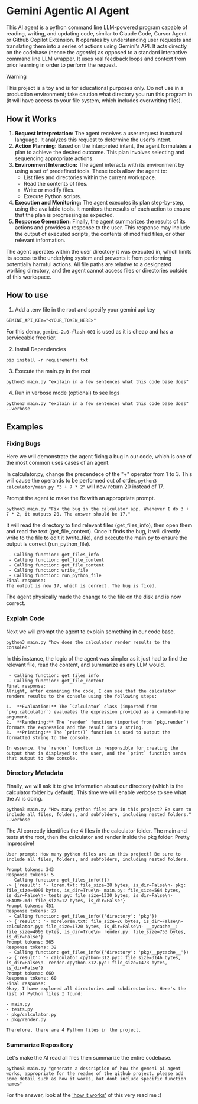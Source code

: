 # Gemini Agentic AI Agent

This AI agent is a python command line LLM-powered program capable of reading, writing, and updating code, similar to Claude Code, Cursor Agent or Github Copilot Extension. It operates by understanding user requests and translating them into a series of actions using Gemini's API. It acts directly on the codebase (hence the _agentic_) as opposed to a standard interactive command line LLM wrapper. It uses real feedback loops and context from prior learning in order to perform the request.

> [!WARNING]
> This project is a toy and is for educational purposes only. Do not use in a production environment; take caution what directory you run this program in (it will have access to your file system, which includes overwriting files).

## How it Works

1.  **Request Interpretation:** The agent receives a user request in natural language. It analyzes this request to determine the user's intent.
2.  **Action Planning:** Based on the interpreted intent, the agent formulates a plan to achieve the desired outcome. This plan involves selecting and sequencing appropriate actions.
3.  **Environment Interaction:** The agent interacts with its environment by using a set of predefined tools. These tools allow the agent to:
    *   List files and directories within the current workspace.
    *   Read the contents of files.
    *   Write or modify files.
    *   Execute Python scripts.
4.  **Execution and Monitoring:** The agent executes its plan step-by-step, using the available tools. It monitors the results of each action to ensure that the plan is progressing as expected.
5.  **Response Generation:** Finally, the agent summarizes the results of its actions and provides a response to the user. This response may include the output of executed scripts, the contents of modified files, or other relevant information.

The agent operates within the user directory it was executed in, which limits its access to the underlying system and prevents it from performing potentially harmful actions. All file paths are relative to a designated working directory, and the agent cannot access files or directories outside of this workspace.

## How to use

1) Add a .env file in the root and specify your gemini api key

```
GEMINI_API_KEY="<YOUR_TOKEN_HERE>"
```

For this demo, `gemini-2.0-flash-001` is used as it is cheap and has a serviceable free tier.

2) Install Dependencies

```
pip install -r requirements.txt
```
  
3) Execute the main.py in the root

```
python3 main.py "explain in a few sentences what this code base does"
```

4) Run in verbose mode (optional) to see logs

```
python3 main.py "explain in a few sentences what this code base does" --verbose
```

## Examples

### Fixing Bugs

Here we will demonstrate the agent fixing a bug in our code, which is one of the most common uses cases of an agent.

In calculator.py, change the precendece of the "+" operator from 1 to 3. This will cause the operands to be performed out of order. `python3 calculator/main.py "3 + 7 * 2"` will now return 20 instead of 17.

Prompt the agent to make the fix with an appropriate prompt.

```
python3 main.py "Fix the bug in the calculator app. Whenever I do 3 + 7 * 2, it outputs 20. The answer should be 17."
```

It will read the directory to find relevant files (get_files_info), then open them and read the text (get_file_context). Once it finds the bug, it will directly write to the file to edit it (write_file), and execute the main.py to ensure the output is correct (run_python_file).

```
 - Calling function: get_files_info
 - Calling function: get_file_content
 - Calling function: get_file_content
 - Calling function: write_file
 - Calling function: run_python_file
Final response:
The output is now 17, which is correct. The bug is fixed.
```

The agent physically made the change to the file on the disk and is now correct.

### Explain Code

Next we will prompt the agent to explain something in our code base.

```
python3 main.py "how does the calculator render results to the console?"
```

In this instance, the logic of the agent was simpler as it just had to find the relevant file, read the content, and summarize as any LLM would.

```
 - Calling function: get_files_info
 - Calling function: get_file_content
Final response:
Alright, after examining the code, I can see that the calculator renders results to the console using the following steps:

1.  **Evaluation:** The `Calculator` class (imported from `pkg.calculator`) evaluates the expression provided as a command-line argument.
2.  **Rendering:** The `render` function (imported from `pkg.render`) formats the expression and the result into a string.
3.  **Printing:** The `print()` function is used to output the formatted string to the console.

In essence, the `render` function is responsible for creating the output that is displayed to the user, and the `print` function sends that output to the console.
```

### Directory Metadata

Finally, we will ask it to give information about our directory (which is the calculator folder by default). This time we will enable verbose to see what the AI is doing.

```
python3 main.py "How many python files are in this project? Be sure to include all files, folders, and subfolders, including nested folders." --verbose
```

The AI correctly identifies the 4 files in the calculator folder. The main and tests at the root, then the calculator and render inside the pkg folder. Pretty impressive!

```
User prompt: How many python files are in this project? Be sure to include all files, folders, and subfolders, including nested folders.

Prompt tokens: 343
Response tokens: 5
 - Calling function: get_files_info({})
-> {'result': '- lorem.txt: file_size=28 bytes, is_dir=False\n- pkg: file_size=4096 bytes, is_dir=True\n- main.py: file_size=564 bytes, is_dir=False\n- tests.py: file_size=1330 bytes, is_dir=False\n- README.md: file_size=12 bytes, is_dir=False'}
Prompt tokens: 451
Response tokens: 27
 - Calling function: get_files_info({'directory': 'pkg'})
-> {'result': '- morelorem.txt: file_size=26 bytes, is_dir=False\n- calculator.py: file_size=1720 bytes, is_dir=False\n- __pycache__: file_size=4096 bytes, is_dir=True\n- render.py: file_size=753 bytes, is_dir=False'}
Prompt tokens: 565
Response tokens: 32
 - Calling function: get_files_info({'directory': 'pkg/__pycache__'})
-> {'result': '- calculator.cpython-312.pyc: file_size=3146 bytes, is_dir=False\n- render.cpython-312.pyc: file_size=1473 bytes, is_dir=False'}
Prompt tokens: 660
Response tokens: 60
Final response:
Okay, I have explored all directories and subdirectories. Here's the list of Python files I found:

- main.py
- tests.py
- pkg/calculator.py
- pkg/render.py

Therefore, there are 4 Python files in the project.
```

### Summarize Repository

Let's make the AI read all files then summarize the entire codebase.

```
python3 main.py "generate a description of how the gemeni ai agent works, appropriate for the readme of the github project. please add some detail such as how it works, but dont include specific function names"
```

For the answer, look at the ['how it works'](https://github.com/JonahLargen/AiAgent/edit/main/README.md) of this very read me :)
